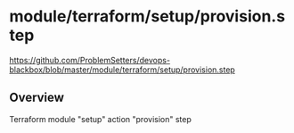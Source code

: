 # module/terraform/setup/provision.step

https://github.com/ProblemSetters/devops-blackbox/blob/master/module/terraform/setup/provision.step

## Overview

Terraform module "setup" action "provision" step



